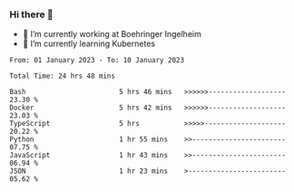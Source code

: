 ### Hi there 👋
- 🔭 I’m currently working at Boehringer Ingelheim
- 🌱 I’m currently learning Kubernetes

<!--START_SECTION:waka-->

```text
From: 01 January 2023 - To: 10 January 2023

Total Time: 24 hrs 48 mins

Bash                       5 hrs 46 mins   >>>>>>-------------------   23.30 %
Docker                     5 hrs 42 mins   >>>>>>-------------------   23.03 %
TypeScript                 5 hrs           >>>>>--------------------   20.22 %
Python                     1 hr 55 mins    >>-----------------------   07.75 %
JavaScript                 1 hr 43 mins    >>-----------------------   06.94 %
JSON                       1 hr 23 mins    >------------------------   05.62 %
```

<!--END_SECTION:waka-->



<!--
**IAbuElRuzz/IAbuElRuzz** is a ✨ _special_ ✨ repository because its `README.md` (this file) appears on your GitHub profile.

Here are some ideas to get you started:

- 🔭 I’m currently working on ...
- 🌱 I’m currently learning ...
- 👯 I’m looking to collaborate on ...
- 🤔 I’m looking for help with ...
- 💬 Ask me about ...
- 📫 How to reach me: ...
- 😄 Pronouns: ...
- ⚡ Fun fact: ...
-->
